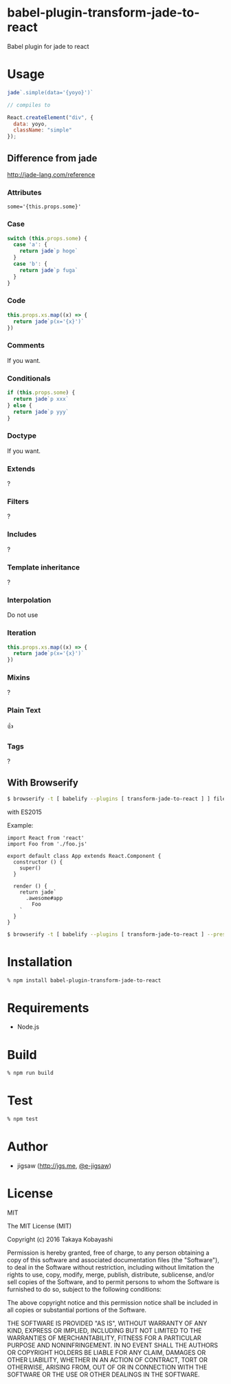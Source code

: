 babel-plugin-transform-jade-to-react
====================================

Babel plugin for jade to react

# Usage

```js
jade`.simple(data='{yoyo}')`

// compiles to

React.createElement("div", {
  data: yoyo,
  className: "simple"
});
```

## Difference from jade

http://jade-lang.com/reference

### Attributes

`some='{this.props.some}'`

### Case

```js
switch (this.props.some) {
  case 'a': {
    return jade`p hoge`
  }
  case 'b': {
    return jade`p fuga`
  }
}
```

### Code

```js
this.props.xs.map((x) => {
  return jade`p(x='{x}')`
})
```

### Comments

If you want.

### Conditionals

```js
if (this.props.some) {
  return jade`p xxx`
} else {
  return jade`p yyy`
}
```

### Doctype

If you want.

### Extends

?

### Filters

?

### Includes

?

### Template inheritance

?

### Interpolation

Do not use

### Iteration

```js
this.props.xs.map((x) => {
  return jade`p(x='{x}')`
})
```

### Mixins

?

### Plain Text

:+1:

### Tags

?

## With Browserify

```sh
$ browserify -t [ babelify --plugins [ transform-jade-to-react ] ] file
```

with ES2015

Example:

```
import React from 'react'
import Foo from './foo.js'

export default class App extends React.Component {
  constructor () {
    super()
  }

  render () {
    return jade`
      .awesome#app
        Foo
    `
  }
}
```

```sh
$ browserify -t [ babelify --plugins [ transform-jade-to-react ] --presets [ es2015 ] ] file
```

# Installation

```sh
% npm install babel-plugin-transform-jade-to-react
```

# Requirements

* Node.js

# Build

```sh
% npm run build
```

# Test

```sh
% npm test
```

# Author

* jigsaw (http://jgs.me, [@e-jigsaw](http://github.com/e-jigsaw))

# License

MIT

The MIT License (MIT)

Copyright (c) 2016 Takaya Kobayashi

Permission is hereby granted, free of charge, to any person obtaining a copy of this software and associated documentation files (the "Software"), to deal in the Software without restriction, including without limitation the rights to use, copy, modify, merge, publish, distribute, sublicense, and/or sell copies of the Software, and to permit persons to whom the Software is furnished to do so, subject to the following conditions:

The above copyright notice and this permission notice shall be included in all copies or substantial portions of the Software.

THE SOFTWARE IS PROVIDED "AS IS", WITHOUT WARRANTY OF ANY KIND, EXPRESS OR IMPLIED, INCLUDING BUT NOT LIMITED TO THE WARRANTIES OF MERCHANTABILITY, FITNESS FOR A PARTICULAR PURPOSE AND NONINFRINGEMENT. IN NO EVENT SHALL THE AUTHORS OR COPYRIGHT HOLDERS BE LIABLE FOR ANY CLAIM, DAMAGES OR OTHER LIABILITY, WHETHER IN AN ACTION OF CONTRACT, TORT OR OTHERWISE, ARISING FROM, OUT OF OR IN CONNECTION WITH THE SOFTWARE OR THE USE OR OTHER DEALINGS IN THE SOFTWARE.
